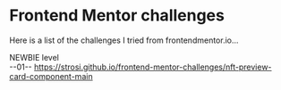 # Frontend Mentor challenges
Here is a list of the challenges I tried from frontendmentor.io...

NEWBIE level <br />
--01-- https://strosi.github.io/frontend-mentor-challenges/nft-preview-card-component-main
